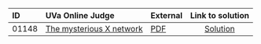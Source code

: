 | ID | UVa Online Judge | External | Link to solution |
|:---|:---|:---|:---:|
| 01148 | [The mysterious X network](https://onlinejudge.org/index.php?option=com_onlinejudge&Itemid=8&page=show_problem&problem=3589) | [PDF](https://onlinejudge.org/external/11/1148.pdf) | [Solution](https%3A//github.com/versenyi98/programming-contests/tree/master/UVa%20Online%20Judge/01148%2520-%2520The%2520mysterious%2520X%2520network)|
